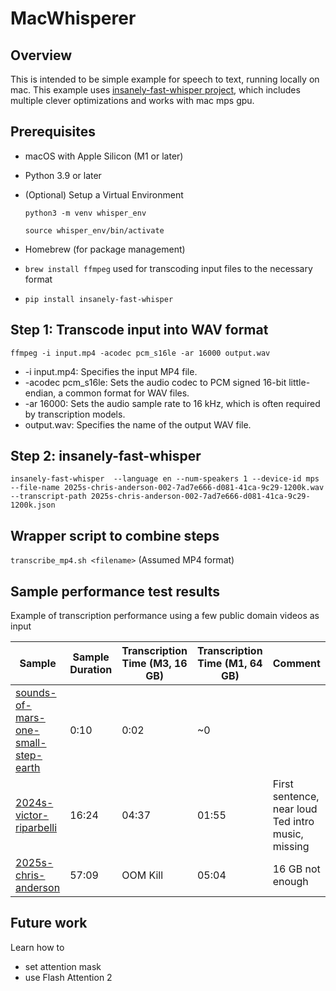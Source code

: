 # MacWhisperer

## Overview
This is intended to be simple example for speech to text, running locally on mac. This example uses [insanely-fast-whisper project](https://github.com/Vaibhavs10/insanely-fast-whisper), which includes multiple clever optimizations and works with mac mps gpu.

## Prerequisites

- macOS with Apple Silicon (M1 or later)
- Python 3.9 or later
- (Optional) Setup a Virtual Environment

    ```python3 -m venv whisper_env```

    ```source whisper_env/bin/activate```

- Homebrew (for package management)
- ```brew install ffmpeg``` used for transcoding input files to the necessary format 
- ```pip install insanely-fast-whisper```


## Step 1: Transcode input into WAV format
```ffmpeg -i input.mp4 -acodec pcm_s16le -ar 16000 output.wav```
- -i input.mp4: Specifies the input MP4 file.
- -acodec pcm_s16le: Sets the audio codec to PCM signed 16-bit little-endian, a common format for WAV files.
- -ar 16000: Sets the audio sample rate to 16 kHz, which is often required by transcription models.
- output.wav: Specifies the name of the output WAV file.

## Step 2: insanely-fast-whisper
```insanely-fast-whisper  --language en --num-speakers 1 --device-id mps  --file-name 2025s-chris-anderson-002-7ad7e666-d081-41ca-9c29-1200k.wav --transcript-path 2025s-chris-anderson-002-7ad7e666-d081-41ca-9c29-1200k.json```

## Wrapper script to combine steps
```transcribe_mp4.sh <filename>```
(Assumed MP4 format)

## Sample performance test results
Example of transcription performance using a few public domain videos as input

| Sample | Sample Duration | Transcription Time (M3, 16 GB) | Transcription Time (M1, 64 GB) | Comment|
| --------------- | --------------- | --------------- | --------------- | --------------- |
| [sounds-of-mars-one-small-step-earth](https://science.nasa.gov/resource/sounds-of-mars-one-small-step/) | 0:10 | 0:02 | ~0
| [2024s-victor-riparbelli](https://www.ted.com/talks/quick-list) | 16:24 | 04:37 | 01:55 | First sentence, near loud Ted intro music, missing
[2025s-chris-anderson](https://www.ted.com/talks/quick-list) |57:09 | OOM Kill | 05:04 | 16 GB not enough

## Future work
Learn how to
- set attention mask
- use Flash Attention 2
